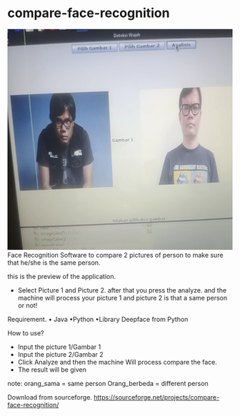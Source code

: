# compare-face-recognition
![UI Software](Screenshot_20250526-210921.png)
Face Recognition Software to compare 2 pictures of person to make sure that he/she is the same person.

this is the preview of the application.
- Select Picture 1 and Picture 2. after that you press the analyze. and the machine will process your picture 1 and picture 2 is that a same person or not!


Requirement.
• Java
•Python
•Library Deepface from Python

How to use?
- Input the picture 1/Gambar 1
- Input the picture 2/Gambar 2
- Click Analyze and then the machine Will process compare the face.
- The result will be given

note: orang_sama = same person
Orang_berbeda = different person

Download from sourceforge.
https://sourceforge.net/projects/compare-face-recognition/
